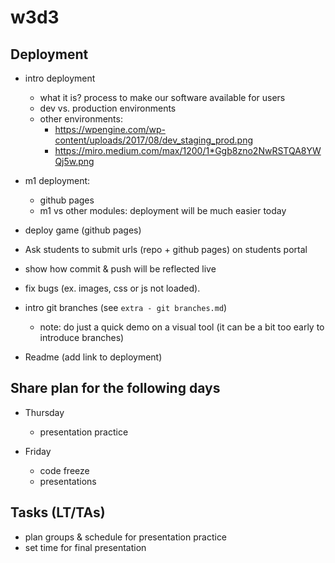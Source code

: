 

# w3d3



## Deployment
- intro deployment
  - what it is? process to make our software available for users
  - dev vs. production environments
  - other environments: 
    - https://wpengine.com/wp-content/uploads/2017/08/dev_staging_prod.png
    - https://miro.medium.com/max/1200/1*Ggb8zno2NwRSTQA8YWQj5w.png

- m1 deployment: 
  - github pages
  - m1 vs other modules: deployment will be much easier today

- deploy game (github pages)


<!-- IMPORTANT -->
- Ask students to submit urls (repo + github pages) on students portal
<!-- IMPORTANT -->



- show how commit & push will be reflected live


- fix bugs (ex. images, css or js not loaded).

- intro git branches (see `extra - git branches.md`)
  - note: do just a quick demo on a visual tool (it can be a bit too early to introduce branches)


- Readme (add link to deployment)



## Share plan for the following days
- Thursday
  - presentation practice

- Friday
  - code freeze
  - presentations

<!-- - @students: if you're blocked, ask for help. Don't leave it for Thursday -->

## Tasks (LT/TAs)
- plan groups & schedule for presentation practice
- set time for final presentation



